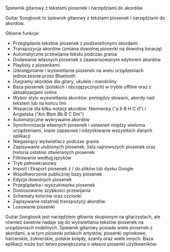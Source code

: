 Śpiewnik gitarowy z tekstami piosenek i narzędziami do akordów

Guitar Songbook to śpiewnik gitarowy z tekstami piosenek i narzędziami do akordów.

Główne funkcje:
- Przeglądanie tekstów piosenek z podświetlonymi akordami
- Transpozycja akordów (zmiana dowolnej piosenki na dowolną tonację)
- Automatyczne przewijanie tekstu podczas grania
- Dodawanie własnych piosenek z zaawansowanym edytorem akordów
- Playlisty z piosenkami
- Udostępnianie i wyświetlanie piosenek na wielu urządzeniach jednocześnie przez Bluetooth
- Diagramy akordów dla gitary, ukulele i mandoliny
- Baza piosenek (polskich i obcojęzycznych) w trybie offline oraz z aktualizacjami online
- Wybór stylu wyświetlania akordów: pomiędzy słowami, akordy nad tekstem lub na końcu linii
- Wsparcie dla kilku notacji akordów: Niemiecka ("a b B H C d") i Angielska ("Am Bbm Bb B C Dm")
- Automatyczne wykrywanie akordów
- Synchronizacja własnych piosenek i ustawień między wieloma urządzeniami, kopie zapasowe i odzyskiwanie wszystkich danych aplikacji
- Niegasnący wyświetlacz podczas grania
- Zapisywanie ulubionych piosenek, lista najnowszych piosenek oraz historia ostatnio otwieranych piosenek
- Filtrowanie według języków
- Tryb pełnoekranowy
- Import i Eksport piosenek z / do plików lub dysku Google
- Współtworzenie publicznej bazy piosenek
- Edycja dowolnych piosenek
- Przeglądarka i wyszukiwarka piosenek
- Dostosowanie szybkości przewijania
- Schematy kolorów oraz czcionki
- Zapisywanie ostatniej transpozycji akordów
- Losowanie piosenki

Guitar Songbook jest narzędziem głównie skupionym na gitarzystach, ale również świetnie nadaje się do wyświetlania tekstów piosenek na urządzeniach mobilnych.
Śpiewnik gitarowy posiada wiele piosenek z akordami, a w tym piosenki polskich artystów, piosenki ogniskowe, harcerskie, żołnierskie, polskie kolędy, szanty oraz wiele innych.
Baza aplikacji może być łatwo powiększana o własne piosenki użytkowników.